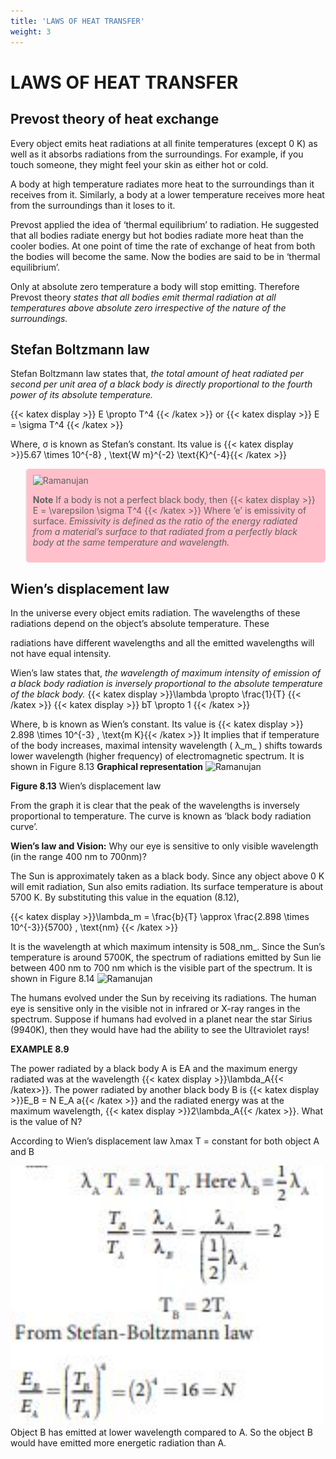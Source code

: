 ```yaml
---
title: 'LAWS OF HEAT TRANSFER'
weight: 3
---
```


# LAWS OF HEAT TRANSFER

## Prevost theory of heat exchange


Every object emits heat radiations at all finite temperatures (except 0 K) as well as it absorbs radiations from the surroundings. For example, if you touch someone, they might feel your skin as either hot or cold.

A body at high temperature radiates more heat to the surroundings than it receives from it. Similarly, a body at a lower temperature receives more heat from the surroundings than it loses to it.



  

Prevost applied the idea of ‘thermal equilibrium’ to radiation. He suggested that all bodies radiate energy but hot bodies radiate more heat than the cooler bodies. At one point of time the rate of exchange of heat from both the bodies will become the same. Now the bodies are said to be in ‘thermal equilibrium’.

Only at absolute zero temperature a body will stop emitting. Therefore Prevost theory _states that all bodies emit thermal radiation at all temperatures above absolute zero irrespective of the nature of the surroundings._

## Stefan Boltzmann law


Stefan Boltzmann law states that, _the total amount of heat radiated per second per unit area of a black body is directly proportional to the fourth power of its absolute temperature._

{{< katex display >}} E \propto T^4 {{< /katex  >}} or {{< katex display >}} E = \sigma T^4 {{< /katex >}}

Where, σ is known as Stefan’s constant. Its value is {{< katex display >}}5.67 \times 10^{-8} \, \text{W m}^{-2} \text{K}^{-4}{{< /katex  >}}

<blockquote style="background-color:pink; padding:10px; border-radius:5px;">
<img src="image_5.png" alt="Ramanujan" width="30" >

**Note** If a body is not a perfect black body, then
{{< katex display >}}  E = \varepsilon \sigma T^4 {{< /katex  >}} 
Where ‘e’ is emissivity of surface. _Emissivity is defined as the ratio of the energy radiated from a material’s surface to that radiated from a perfectly black body at the same temperature and wavelength._
</blockquote>



## Wien’s displacement law


In the universe every object emits radiation. The wavelengths of these radiations depend on the object’s absolute temperature. These  

radiations have different wavelengths and all the emitted wavelengths will not have equal intensity.

Wien’s law states that, _the wavelength of maximum intensity of emission of a black body radiation is inversely proportional to the absolute temperature of the black body._
{{< katex display >}}\lambda \propto \frac{1}{T} {{< /katex >}}
{{< katex display >}} bT \propto 1 {{< /katex >}}

Where, b is known as Wien’s constant. Its value is {{< katex display >}} 2.898 \times 10^{-3} \, \text{m K}{{< /katex >}} 
 It implies that if temperature of the body increases, maximal intensity wavelength ( λ_m_ ) shifts towards lower wavelength (higher frequency) of electromagnetic spectrum. It is shown in Figure 8.13 **Graphical representation**
<img src="image_84.jpg" alt="Ramanujan" width="500" >


**Figure 8.13** Wien’s displacement law



From the graph it is clear that the peak of the wavelengths is inversely proportional to temperature. The curve is known as ‘black body radiation curve’.

**Wien’s law and Vision:** Why our eye is sensitive to only visible wavelength (in the range 400 nm to 700nm)?

The Sun is approximately taken as a black body. Since any object above 0 K will emit radiation, Sun also emits radiation. Its surface temperature is about 5700 K. By substituting this value in the equation (8.12),

 {{< katex display >}}\lambda_m = \frac{b}{T} \approx \frac{2.898 \times 10^{-3}}{5700} \, \text{nm} {{< /katex  >}}

It is the wavelength at which maximum intensity is 508_nm_. Since the Sun’s temperature is around 5700K, the spectrum of radiations emitted by Sun lie between 400 nm to 700 nm which is the visible part of the spectrum. It is shown in Figure 8.14
<img src="image_85.jpg" alt="Ramanujan" width="500" >


The humans evolved under the Sun by receiving its radiations. The human eye is sensitive only in the visible not in infrared or X-ray ranges in the spectrum. Suppose if humans had evolved in a planet near the star Sirius (9940K), then they would have had the ability to see the Ultraviolet rays!

**EXAMPLE 8.9**

The power radiated by a black body A is EA and the maximum energy radiated was at the wavelength {{< katex display >}}\lambda_A{{< /katex>}}. The power radiated by another black body B is {{< katex display >}}E_B = N E_A a{{< /katex  >}}
and the radiated energy was at the maximum wavelength, {{< katex display >}}2\lambda_A{{< /katex >}}. What is the value of N?

According to Wien’s displacement law λmax T = constant for both object A and B

<img src="image_86.jpg" alt="Ramanujan" width="500" >
Object B has emitted at lower wavelength compared to A. So the object B would have emitted more energetic radiation than A.